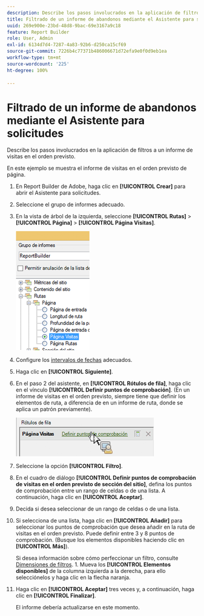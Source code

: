 ```yaml
---
description: Describe los pasos involucrados en la aplicación de filtros a un informe de visitas en el orden previsto.
title: Filtrado de un informe de abandonos mediante el Asistente para solicitudes
uuid: 269e900e-23bd-48d8-9bac-69e3167a9c18
feature: Report Builder
role: User, Admin
exl-id: 6134d7d4-7287-4a83-92b6-d250ca15cf69
source-git-commit: 7226b4c77371b486006671d72efa9e0f0d9eb1ea
workflow-type: tm+mt
source-wordcount: '225'
ht-degree: 100%

---
```


# Filtrado de un informe de abandonos mediante el Asistente para solicitudes

Describe los pasos involucrados en la aplicación de filtros a un informe de visitas en el orden previsto.

En este ejemplo se muestra el informe de visitas en el orden previsto de página.

1. En Report Builder de Adobe, haga clic en **[!UICONTROL Crear]** para abrir el Asistente para solicitudes.
1. Seleccione el grupo de informes adecuado.
1. En la vista de árbol de la izquierda, seleccione **[!UICONTROL Rutas]** > **[!UICONTROL Página]** > **[!UICONTROL Página Visitas]**.

   ![](assets/page_fallout.png)

1. Configure los [intervalos de fechas](/help/analyze/report-builder/data-requests/configuring-report-dates/custom-calendar.md) adecuados.
1. Haga clic en **[!UICONTROL Siguiente]**.
1. En el paso 2 del asistente, en **[!UICONTROL Rótulos de fila]**, haga clic en el vínculo **[!UICONTROL Definir puntos de comprobación]**. (En un informe de visitas en el orden previsto, siempre tiene que definir los elementos de ruta, a diferencia de en un informe de ruta, donde se aplica un patrón previamente).

   ![](assets/define_checkpoints.png)

1. Seleccione la opción **[!UICONTROL Filtro]**.

1. En el cuadro de diálogo **[!UICONTROL Definir puntos de comprobación de visitas en el orden previsto de sección del sitio]**, defina los puntos de comprobación entre un rango de celdas o de una lista. A continuación, haga clic en **[!UICONTROL Aceptar]**.
1. Decida si desea seleccionar de un rango de celdas o de una lista.
1. Si selecciona de una lista, haga clic en **[!UICONTROL Añadir]** para seleccionar los puntos de comprobación que desea añadir en la ruta de visitas en el orden previsto. Puede definir entre 3 y 8 puntos de comprobación. (Busque los elementos disponibles haciendo clic en **[!UICONTROL Más]**).

   Si desea información sobre cómo perfeccionar un filtro, consulte [Dimensiones de filtros](/help/analyze/report-builder/layout/c-filter-dimensions/filter-dimensions.md). 1. Mueva los **[!UICONTROL Elementos disponibles]** de la columna izquierda a la derecha, para ello selecciónelos y haga clic en la flecha naranja.
1. Haga clic en **[!UICONTROL Aceptar]** tres veces y, a continuación, haga clic en **[!UICONTROL Finalizar]**.

   El informe debería actualizarse en este momento.

